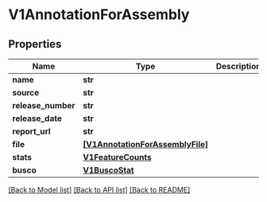 # V1AnnotationForAssembly


## Properties
Name | Type | Description | Notes
------------ | ------------- | ------------- | -------------
**name** | **str** |  | [optional] 
**source** | **str** |  | [optional] 
**release_number** | **str** |  | [optional] 
**release_date** | **str** |  | [optional] 
**report_url** | **str** |  | [optional] 
**file** | [**[V1AnnotationForAssemblyFile]**](V1AnnotationForAssemblyFile.md) |  | [optional] 
**stats** | [**V1FeatureCounts**](V1FeatureCounts.md) |  | [optional] 
**busco** | [**V1BuscoStat**](V1BuscoStat.md) |  | [optional] 

[[Back to Model list]](../README.md#documentation-for-models) [[Back to API list]](../README.md#documentation-for-api-endpoints) [[Back to README]](../README.md)



